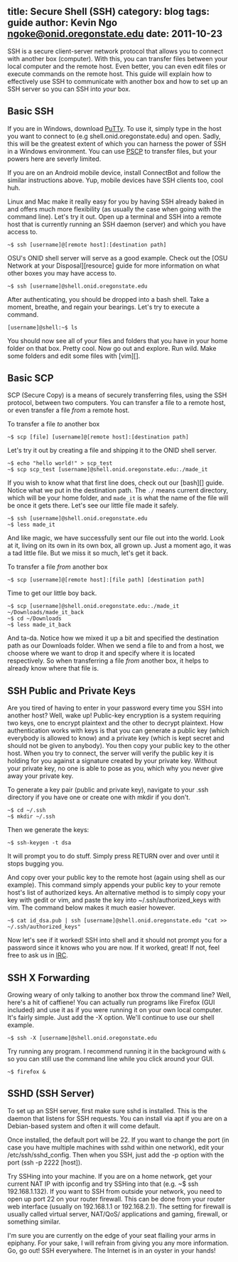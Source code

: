title: Secure Shell (SSH)
category: blog
tags: guide
author: Kevin Ngo <ngoke@onid.oregonstate.edu>
date: 2011-10-23
---

SSH is a secure client-server network protocol that allows you to connect with
another box (computer). With this, you can transfer files between your local
computer and the remote host. Even better, you can even edit files or execute
commands on the remote host. This guide will explain how to effectively use SSH
to communicate with another box and how to set up an SSH server so you can SSH
into _your_ box.

Basic SSH
---------

If you are in Windows, download [PuTTy][putty]. To use it, simply type in the
host you want to connect to (e.g shell.onid.oregonstate.edu) and open. Sadly,
this will be the greatest extent of which you can harness the power of SSH in a
Windows environment. You can use [PSCP][pscp] to transfer files, but your
powers here are severly limited.

If you are on an Android mobile device, install ConnectBot and follow the
similar instructions above. Yup, mobile devices have SSH clients too, cool huh.

Linux and Mac make it really easy for you by having SSH already baked in and
offers much more flexibility (as usually the case when going with the command
line).  Let's try it out. Open up a terminal and SSH into a remote host that is
currently running an SSH daemon (server) and which you have access to. 

    ~$ ssh [username]@[remote host]:[destination path]

OSU's ONID shell server will serve as a good example. Check out the [OSU Network at
your Disposal][resource] guide for more information on what other boxes you
may have access to.

    ~$ ssh [username]@shell.onid.oregonstate.edu

After authenticating, you should be dropped into a bash shell. Take a moment,
breathe, and regain your bearings. Let's try to execute a command.

    [username]@shell:~$ ls

You should now see all of your files and folders that you have in your home
folder on that box. Pretty cool. Now go out and explore. Run wild. Make some
folders and edit some files with [vim][]. 

Basic SCP
---------

SCP (Secure Copy) is a means of securely transferring files, using the SSH
protocol, between two computers. You can transfer a file to a remote host, or
even transfer a file _from_ a remote host.

To transfer a file _to_ another box

    ~$ scp [file] [username]@[remote host]:[destination path]

Let's try it out by creating a file and shipping it to the ONID shell server.

    ~$ echo "hello world!" > scp_test
    ~$ scp scp_test [username]@shell.onid.oregonstate.edu:./made_it

If you wish to know what that first line does, check out our [bash][] guide.
Notice what we put in the destination path. The `./` means current directory,
which will be your home folder, and `made_it` is what the name of the file will
be once it gets there. Let's see our little file made it safely.

    ~$ ssh [username]@shell.onid.oregonstate.edu
    ~$ less made_it

And like magic, we have successfully sent our file out into the world. Look at
it, living on its own in its own box, all grown up. Just a moment ago, it was a
tad little file. But we miss it so much, let's get it back.

To transfer a file _from_ another box

    ~$ scp [username]@[remote host]:[file path] [destination path]

Time to get our little boy back.

    ~$ scp [username]@shell.onid.oregonstate.edu:./made_it ~/Downloads/made_it_back
    ~$ cd ~/Downloads
    ~$ less made_it_back

And ta-da. Notice how we mixed it up a bit and specified the destination path
as our Downloads folder. When we send a file to and from a host, we choose
where we want to drop it and specify where it is located respectively. So when
transferring a file _from_ another box, it helps to already know where that
file is.

SSH Public and Private Keys
-----------------------

Are you tired of having to enter in your password every time you SSH into
another host? Well, wake up! Public-key encryption is a system requiring two
keys, one to encrypt plaintext and the other to decrypt plaintext. How
authentication works with keys is that you can generate a public key (which
everybody is allowed to know) and a private key (which is kept secret and
should not be given to anybody). You then copy your public key to the other
host.  When you try to connect, the server will verify the public key it is
holding for you against a signature created by your private key. Without your
private key, no one is able to pose as you, which why you never give away your
private key.

To generate a key pair (public and private key), navigate to your .ssh
directory if you have one or create one with mkdir if you don't.

    ~$ cd ~/.ssh
    ~$ mkdir ~/.ssh

Then we generate the keys:

    ~$ ssh-keygen -t dsa

It will prompt you to do stuff. Simply press RETURN over and over until it
stops bugging you.

And copy over your public key to the remote host (again using shell as our
example). This command simply appends your public key to your remote host's
list of authorized keys. An alternative method is to simply copy your key with
gedit or vim, and paste the key into ~/.ssh/authorized\_keys with vim. The
command below makes it much easier however.

    ~$ cat id_dsa.pub | ssh [username]@shell.onid.oregonstate.edu "cat >> ~/.ssh/authorized_keys"

Now let's see if it worked! SSH into shell and it should not prompt you for a
password since it knows who you are now. If it worked, great! If not, feel free
to ask us in [IRC][irc].

SSH X Forwarding
----------------

Growing weary of only talking to another box throw the command line? Well,
here's a hit of caffiene! You can actually run programs like Firefox (GUI
included) and use it as if you were running it on your own local computer.
It's fairly simple. Just add the -X option. We'll continue to use our shell
example.

    ~$ ssh -X [username]@shell.onid.oregonstate.edu

Try running any program. I recommend running it in the background with `&` so
you can still use the command line while you click around your GUI.

    ~$ firefox &

SSHD (SSH Server)
-----------------

To set up an SSH server, first make sure sshd is installed. This is the daemon that listens for SSH requests. You can install via apt if you are on a Debian-based system and often it will come default.

Once installed, the default port will be 22. If you want to change the port (in case you have multiple machines with sshd within one network), edit your /etc/ssh/sshd\_config. Then when you SSH, just add the -p option with the port (ssh -p 2222 [host]).

Try SSHing into your machine. If you are on a home network, get your current NAT IP with ipconfig and try SSHing into that (e.g. ~$ ssh 192.168.1.132). If you want to SSH from outside your network, you need to open up port 22 on your router firewall. This can be done from your router web interface (usually on 192.168.1.1 or 192.168.2.1). The setting for firewall is usually called virtual server, NAT/QoS/ applications and gaming, firewall, or something similar.

I'm sure you are currently on the edge of your seat flailing your arms in
epiphany.  For your sake, I will refrain from giving you any more information.
Go, go out! SSH everywhere. The Internet is in an oyster in your hands!

[putty]:http://the.earth.li/~sgtatham/putty/latest/x86/putty.exe
[pscp]:http://the.earth.li/~sgtatham/putty/latest/x86/pscp.exe
[network]:http://the.earth.li/~sgtatham/putty/latest/x86/pscp.exe
[resources]:/guides/resources/index.html
[irc]:/guides/irc/index.html
